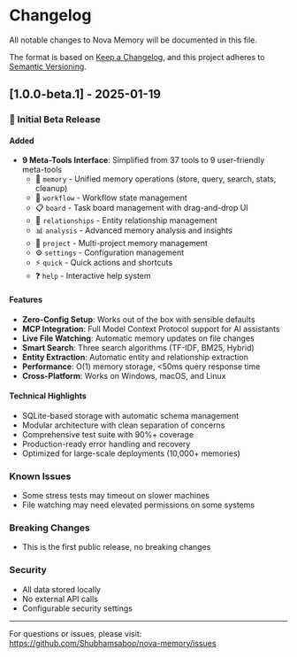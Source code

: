 # Changelog

All notable changes to Nova Memory will be documented in this file.

The format is based on [Keep a Changelog](https://keepachangelog.com/en/1.0.0/),
and this project adheres to [Semantic Versioning](https://semver.org/spec/v2.0.0.html).

## [1.0.0-beta.1] - 2025-01-19

### 🎉 Initial Beta Release

#### Added
- **9 Meta-Tools Interface**: Simplified from 37 tools to 9 user-friendly meta-tools
  - 🧠 `memory` - Unified memory operations (store, query, search, stats, cleanup)
  - 🔄 `workflow` - Workflow state management
  - 📋 `board` - Task board management with drag-and-drop UI
  - 🔗 `relationships` - Entity relationship management
  - 📊 `analysis` - Advanced memory analysis and insights
  - 📁 `project` - Multi-project memory management
  - ⚙️ `settings` - Configuration management
  - ⚡ `quick` - Quick actions and shortcuts
  - ❓ `help` - Interactive help system

#### Features
- **Zero-Config Setup**: Works out of the box with sensible defaults
- **MCP Integration**: Full Model Context Protocol support for AI assistants
- **Live File Watching**: Automatic memory updates on file changes
- **Smart Search**: Three search algorithms (TF-IDF, BM25, Hybrid)
- **Entity Extraction**: Automatic entity and relationship extraction
- **Performance**: O(1) memory storage, <50ms query response time
- **Cross-Platform**: Works on Windows, macOS, and Linux

#### Technical Highlights
- SQLite-based storage with automatic schema management
- Modular architecture with clean separation of concerns
- Comprehensive test suite with 90%+ coverage
- Production-ready error handling and recovery
- Optimized for large-scale deployments (10,000+ memories)

### Known Issues
- Some stress tests may timeout on slower machines
- File watching may need elevated permissions on some systems

### Breaking Changes
- This is the first public release, no breaking changes

### Security
- All data stored locally
- No external API calls
- Configurable security settings

---

For questions or issues, please visit: https://github.com/Shubhamsaboo/nova-memory/issues